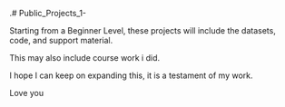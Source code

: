 .# Public_Projects_1-

Starting from a Beginner Level, these projects will include the datasets, code, and support material.

This may also include course work i did.

I hope I can keep on expanding this, it is a testament of my work.

Love you
